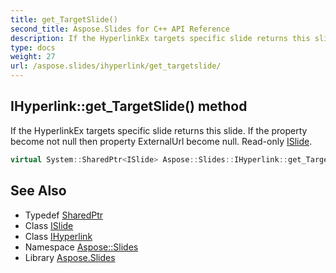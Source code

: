 ```yaml
---
title: get_TargetSlide()
second_title: Aspose.Slides for C++ API Reference
description: If the HyperlinkEx targets specific slide returns this slide. If the property become not null then property ExternalUrl become null. Read-only ISlide.
type: docs
weight: 27
url: /aspose.slides/ihyperlink/get_targetslide/
---
```

## IHyperlink::get_TargetSlide() method


If the HyperlinkEx targets specific slide returns this slide. If the property become not null then property ExternalUrl become null. Read-only [ISlide](../../islide/).

```cpp
virtual System::SharedPtr<ISlide> Aspose::Slides::IHyperlink::get_TargetSlide()=0
```

## See Also

* Typedef [SharedPtr](../../../system/sharedptr/)
* Class [ISlide](../../islide/)
* Class [IHyperlink](../)
* Namespace [Aspose::Slides](../../)
* Library [Aspose.Slides](../../../)